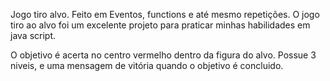 Jogo tiro alvo.
Feito em Eventos, functions e até mesmo repetições. O jogo tiro ao alvo foi um excelente projeto para praticar minhas habilidades em java script.

O objetivo é acerta no centro vermelho dentro da figura do alvo.
Possue 3 niveis, e uma mensagem de vitória quando o objetivo é concluido.
